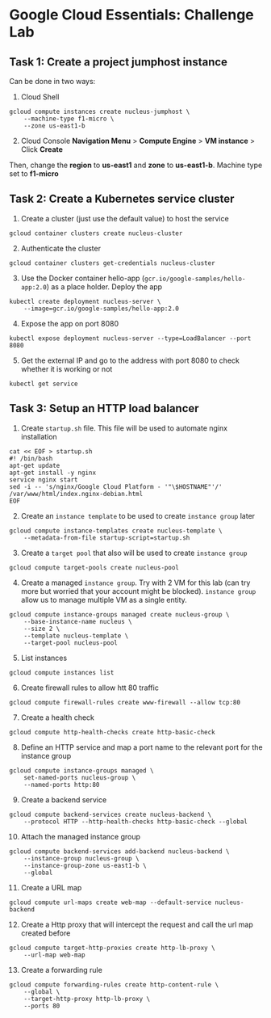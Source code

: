 # Google Cloud Essentials: Challenge Lab

## Task 1: Create a project jumphost instance
Can be done in two ways:
1. Cloud Shell
```
gcloud compute instances create nucleus-jumphost \
    --machine-type f1-micro \
    --zone us-east1-b
```
2. Cloud Console
**Navigation Menu** > **Compute Engine** > **VM instance** > Click **Create**

Then, change the **region** to **us-east1** and **zone** to **us-east1-b**. Machine type set to **f1-micro**

## Task 2: Create a Kubernetes service cluster
1. Create a cluster (just use the default value) to host the service
```
gcloud container clusters create nucleus-cluster
```
2. Authenticate the cluster
```
gcloud container clusters get-credentials nucleus-cluster
```
3. Use the Docker container hello-app (`gcr.io/google-samples/hello-app:2.0`) as a place holder. Deploy the app
```
kubectl create deployment nucleus-server \
    --image=gcr.io/google-samples/hello-app:2.0
```
4. Expose the app on port 8080
```
kubectl expose deployment nucleus-server --type=LoadBalancer --port 8080
```
5. Get the external IP and go to the address with port 8080 to check whether it is working or not
```
kubectl get service
```

## Task 3: Setup an HTTP load balancer
1. Create ``startup.sh`` file. This file will be used to automate nginx installation
```
cat << EOF > startup.sh
#! /bin/bash
apt-get update
apt-get install -y nginx
service nginx start
sed -i -- 's/nginx/Google Cloud Platform - '"\$HOSTNAME"'/' /var/www/html/index.nginx-debian.html
EOF
```
2. Create an ```instance template``` to be used to create ```instance group``` later
```
gcloud compute instance-templates create nucleus-template \
    --metadata-from-file startup-script=startup.sh
```
3. Create a ```target pool``` that also will be used to create ```instance group```
```
gcloud compute target-pools create nucleus-pool
```
4. Create a managed ```instance group```. Try with 2 VM for this lab (can try more but worried that your account might be blocked). ```instance group``` allow us to manage multiple VM as a single entity.
```
gcloud compute instance-groups managed create nucleus-group \
    --base-instance-name nucleus \
    --size 2 \
    --template nucleus-template \
    --target-pool nucleus-pool
```
5. List instances
```
gcloud compute instances list
```
6. Create firewall rules to allow htt 80 traffic
```
gcloud compute firewall-rules create www-firewall --allow tcp:80
```
7. Create a health check
```
gcloud compute http-health-checks create http-basic-check
```
8. Define an HTTP service and map a port name to the relevant port for the instance group
```
gcloud compute instance-groups managed \
    set-named-ports nucleus-group \
    --named-ports http:80
```
9. Create a backend service
```
gcloud compute backend-services create nucleus-backend \
    --protocol HTTP --http-health-checks http-basic-check --global
```
10. Attach the managed instance group
```
gcloud compute backend-services add-backend nucleus-backend \
    --instance-group nucleus-group \
    --instance-group-zone us-east1-b \
    --global
```
11. Create a URL map
```
gcloud compute url-maps create web-map --default-service nucleus-backend
```
12. Create a Http proxy that will intercept the request and call the url map created before
```
gcloud compute target-http-proxies create http-lb-proxy \
    --url-map web-map
```
13. Create a forwarding rule
```
gcloud compute forwarding-rules create http-content-rule \
    --global \
    --target-http-proxy http-lb-proxy \
    --ports 80
```

